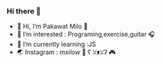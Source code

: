 ### Hi there 👋
- 👋 Hi, I’m Pakawat Milo 🤖
- 👀 I’m interested : Programing,exercise,guitar 🎧
- 🌱 I’m currently learning :JS
- 🌏 Instagram : _mxilow_ 🎈
   ʕ ꈍᴥꈍʔ  🎮 
